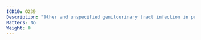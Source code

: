 ```yaml
---
ICD10: O239
Description: "Other and unspecified genitourinary tract infection in pregnancy"
Matters: No
Weight: 0
---
```

